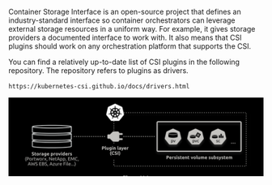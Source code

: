 Container Storage Interface is an open-source project that defines an industry-standard interface 
so container orchestrators can leverage external storage resources in a uniform way. 
For example, it gives storage providers a documented interface to work with. It also means
that CSI plugins should work on any orchestration platform that supports the CSI.

You can find a relatively up-to-date list of CSI plugins in the following repository. The
repository refers to plugins as drivers.

```bash
https://kubernetes-csi.github.io/docs/drivers.html
```

![hl_arch](../public/17_high_level_arch.png)
